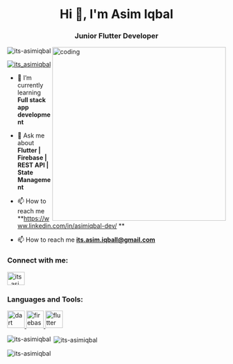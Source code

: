 <h1 align="center">Hi 👋, I'm Asim Iqbal</h1>
<h3 align="center">Junior Flutter Developer</h3>
<img align="right" alt="coding" width="400" src="https://cdn.dribbble.com/users/330915/screenshots/3587000/10_coding_dribbble.gif"

<p align="left"> <img src="https://komarev.com/ghpvc/?username=its-asimiqbal&label=Profile%20views&color=0e75b6&style=flat" alt="its-asimiqbal" /> </p>

<p align="left"> <a href="https://twitter.com/its_asimiqbal" target="blank"><img src="https://img.shields.io/twitter/follow/its_asimiqbal?logo=twitter&style=for-the-badge" alt="its_asimiqbal" /></a> </p>

- 🌱 I’m currently learning **Full stack app development**

- 💬 Ask me about **Flutter | Firebase | REST API | State Management**
  
- 📫 How to reach me **https://www.linkedin.com/in/asimiqbal-dev/ **

- 📫 How to reach me **its.asim.iqball@gmail.com**

<h3 align="left">Connect with me:</h3>
<p align="left">
<a href="https://twitter.com/its_asimiqbal" target="blank"><img align="center" src="https://raw.githubusercontent.com/rahuldkjain/github-profile-readme-generator/master/src/images/icons/Social/twitter.svg" alt="its_asimiqbal" height="30" width="40" /></a>
</p>

<h3 align="left">Languages and Tools:</h3>
<p align="left"> <a href="https://dart.dev" target="_blank" rel="noreferrer"> <img src="https://www.vectorlogo.zone/logos/dartlang/dartlang-icon.svg" alt="dart" width="40" height="40"/> </a> <a href="https://firebase.google.com/" target="_blank" rel="noreferrer"> <img src="https://www.vectorlogo.zone/logos/firebase/firebase-icon.svg" alt="firebase" width="40" height="40"/> </a> <a href="https://flutter.dev" target="_blank" rel="noreferrer"> <img src="https://www.vectorlogo.zone/logos/flutterio/flutterio-icon.svg" alt="flutter" width="40" height="40"/> </a> </p>

<p><img align="left" src="https://github-readme-stats.vercel.app/api/top-langs?username=its-asimiqbal&show_icons=true&locale=en&layout=compact" alt="its-asimiqbal" /></p>

<p>&nbsp;<img align="center" src="https://github-readme-stats.vercel.app/api?username=its-asimiqbal&show_icons=true&locale=en" alt="its-asimiqbal" /></p>

<p><img align="center" src="https://github-readme-streak-stats.herokuapp.com/?user=its-asimiqbal&" alt="its-asimiqbal" /></p>
